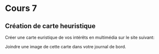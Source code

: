 # Cours 7 
## Création de carte heuristique
Créer une carte euristique de vos intérêts en multimédia sur le site suivant:   

Joindre une image de cette carte dans votre journal de bord. 
